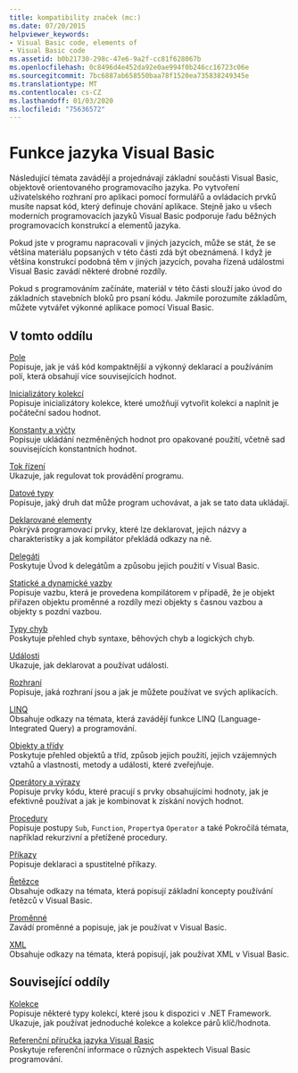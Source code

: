 ```yaml
---
title: kompatibility značek (mc:)
ms.date: 07/20/2015
helpviewer_keywords:
- Visual Basic code, elements of
- Visual Basic code
ms.assetid: b0b21730-298c-47e6-9a2f-cc81f628067b
ms.openlocfilehash: 0c8496d4e452da92e0ae994f0b246cc16723c06e
ms.sourcegitcommit: 7bc6887ab658550baa78f1520ea735838249345e
ms.translationtype: MT
ms.contentlocale: cs-CZ
ms.lasthandoff: 01/03/2020
ms.locfileid: "75636572"
---
```

# <a name="visual-basic-language-features"></a>Funkce jazyka Visual Basic
Následující témata zavádějí a projednávají základní součásti Visual Basic, objektově orientovaného programovacího jazyka. Po vytvoření uživatelského rozhraní pro aplikaci pomocí formulářů a ovládacích prvků musíte napsat kód, který definuje chování aplikace. Stejně jako u všech moderních programovacích jazyků Visual Basic podporuje řadu běžných programovacích konstrukcí a elementů jazyka.  
  
 Pokud jste v programu napracovali v jiných jazycích, může se stát, že se většina materiálu popsaných v této části zdá být obeznámená. I když je většina konstrukcí podobná těm v jiných jazycích, povaha řízená událostmi Visual Basic zavádí některé drobné rozdíly.  
  
 Pokud s programováním začínáte, materiál v této části slouží jako úvod do základních stavebních bloků pro psaní kódu. Jakmile porozumíte základům, můžete vytvářet výkonné aplikace pomocí Visual Basic.  
  
## <a name="in-this-section"></a>V tomto oddílu  
 [Pole](../../../visual-basic/programming-guide/language-features/arrays/index.md)  
 Popisuje, jak je váš kód kompaktnější a výkonný deklarací a používáním polí, která obsahují více souvisejících hodnot.  
  
 [Inicializátory kolekcí](../../../visual-basic/programming-guide/language-features/collection-initializers/index.md)  
 Popisuje inicializátory kolekce, které umožňují vytvořit kolekci a naplnit je počáteční sadou hodnot.  
  
 [Konstanty a výčty](../../../visual-basic/programming-guide/language-features/constants-enums/index.md)  
 Popisuje ukládání nezměněných hodnot pro opakované použití, včetně sad souvisejících konstantních hodnot.  
  
 [Tok řízení](../../../visual-basic/programming-guide/language-features/control-flow/index.md)  
 Ukazuje, jak regulovat tok provádění programu.  
  
 [Datové typy](../../../visual-basic/programming-guide/language-features/data-types/index.md)  
 Popisuje, jaký druh dat může program uchovávat, a jak se tato data ukládají.  
  
 [Deklarované elementy](../../../visual-basic/programming-guide/language-features/declared-elements/index.md)  
 Pokrývá programovací prvky, které lze deklarovat, jejich názvy a charakteristiky a jak kompilátor překládá odkazy na ně.  
  
 [Delegáti](../../../visual-basic/programming-guide/language-features/delegates/index.md)  
 Poskytuje Úvod k delegátům a způsobu jejich použití v Visual Basic.  
  
 [Statické a dynamické vazby](../../../visual-basic/programming-guide/language-features/early-late-binding/index.md)  
 Popisuje vazbu, která je provedena kompilátorem v případě, že je objekt přiřazen objektu proměnné a rozdíly mezi objekty s časnou vazbou a objekty s pozdní vazbou.  
  
 [Typy chyb](../../../visual-basic/programming-guide/language-features/error-types.md)  
 Poskytuje přehled chyb syntaxe, běhových chyb a logických chyb.  
  
 [Události](../../../visual-basic/programming-guide/language-features/events/index.md)  
 Ukazuje, jak deklarovat a používat události.  
  
 [Rozhraní](../../../visual-basic/programming-guide/language-features/interfaces/index.md)  
 Popisuje, jaká rozhraní jsou a jak je můžete používat ve svých aplikacích.  
  
 [LINQ](../../../visual-basic/programming-guide/language-features/linq/index.md)  
 Obsahuje odkazy na témata, která zavádějí funkce LINQ (Language-Integrated Query) a programování.  
  
 [Objekty a třídy](../../../visual-basic/programming-guide/language-features/objects-and-classes/index.md)  
 Poskytuje přehled objektů a tříd, způsob jejich použití, jejich vzájemných vztahů a vlastnosti, metody a události, které zveřejňuje.  
  
 [Operátory a výrazy](../../../visual-basic/programming-guide/language-features/operators-and-expressions/index.md)  
 Popisuje prvky kódu, které pracují s prvky obsahujícími hodnoty, jak je efektivně používat a jak je kombinovat k získání nových hodnot.  
  
 [Procedury](../../../visual-basic/programming-guide/language-features/procedures/index.md)  
 Popisuje postupy `Sub`, `Function`, `Property`a `Operator` a také Pokročilá témata, například rekurzivní a přetížené procedury.  
  
 [Příkazy](../../../visual-basic/programming-guide/language-features/statements.md)  
 Popisuje deklaraci a spustitelné příkazy.  
  
 [Řetězce](../../../visual-basic/programming-guide/language-features/strings/index.md)  
 Obsahuje odkazy na témata, která popisují základní koncepty používání řetězců v Visual Basic.  
  
 [Proměnné](../../../visual-basic/programming-guide/language-features/variables/index.md)  
 Zavádí proměnné a popisuje, jak je používat v Visual Basic.  
  
 [XML](../../../visual-basic/programming-guide/language-features/xml/index.md)  
 Obsahuje odkazy na témata, která popisují, jak používat XML v Visual Basic.  
  
## <a name="related-sections"></a>Související oddíly

 [Kolekce](../../../visual-basic/programming-guide/concepts/collections.md)  
 Popisuje některé typy kolekcí, které jsou k dispozici v .NET Framework. Ukazuje, jak používat jednoduché kolekce a kolekce párů klíč/hodnota.  
  
 [Referenční příručka jazyka Visual Basic](../../../visual-basic/language-reference/index.md)  
 Poskytuje referenční informace o různých aspektech Visual Basic programování.
